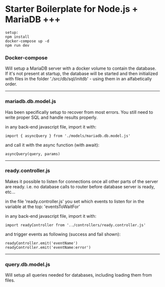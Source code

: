 # Starter Boilerplate for Node.js + MariaDB +++

    setup:
    npm install
    docker-compose up -d
    npm run dev

### Docker-compose

Will setup a MariaDB server with a docker volume to contain the database. If it's not present at startup, the database will be started and then initialized with files in the folder './src/db/sql/initdb' - using them in an alfabetically order.

---

### mariadb.db.model.js

Has been specifically setup to recover from most errors. You still need to write proper SQL and handle results properly.

in any back-end javascript file, import it with:

    import { asyncQuery } from './models/mariadb.db.model.js'

and call it with the async function (with await):

    asyncQuery(query, params)

---

### ready.controller.js

Makes it possible to listen for connections once all other parts of the server are ready. i.e. no database calls to router before database server is ready, etc...

in the file 'ready.controller.js' you set which events to listen for in the variable at the top: 'eventsToWaitFor'

in any back-end javascript file, import it with:

    import readyController from '../controllers/ready.controller.js'

and trigger events as following (success and fail shown):

    readyController.emit('eventName')
    readyController.emit('eventName:error')

---

### query.db.model.js

Will setup all queries needed for databases, including loading them from files.
